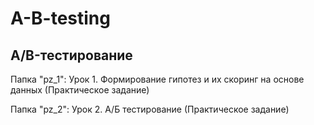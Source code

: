 # A-B-testing
## A/B-тестирование 

Папка "pz_1": Урок 1. Формирование гипотез и их скоринг на основе данных (Практическое задание)

Папка "pz_2": Урок 2. А/Б тестирование (Практическое задание)
